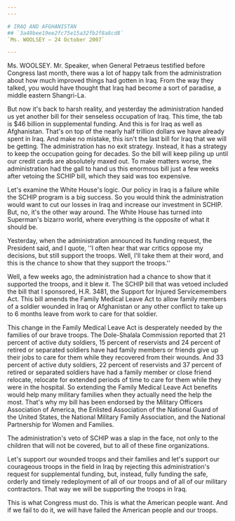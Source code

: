 ```yaml
---
---

# IRAQ AND AFGHANISTAN
## `3a49bee19ee2fc75e15a32fb2f8a8cd8`
`Ms. WOOLSEY — 24 October 2007`

---
```



Ms. WOOLSEY. Mr. Speaker, when General Petraeus testified before 
Congress last month, there was a lot of happy talk from the 
administration about how much improved things had gotten in Iraq. From 
the way they talked, you would have thought that Iraq had become a sort 
of paradise, a middle eastern Shangri-La.

But now it's back to harsh reality, and yesterday the administration 
handed us yet another bill for their senseless occupation of Iraq. This 
time, the tab is $46 billion in supplemental funding. And this is for 
Iraq as well as Afghanistan. That's on top of the nearly half trillion 
dollars we have already spent in Iraq. And make no mistake, this isn't 
the last bill for Iraq that we will be getting. The administration has 
no exit strategy. Instead, it has a strategy to keep the occupation 
going for decades. So the bill will keep piling up until our credit 
cards are absolutely maxed out. To make matters worse, the 
administration had the gall to hand us this enormous bill just a few 
weeks after vetoing the SCHIP bill, which they said was too expensive.

Let's examine the White House's logic. Our policy in Iraq is a 
failure while the SCHIP program is a big success. So you would think 
the administration would want to cut our losses in Iraq and increase 
our investment in SCHIP. But, no, it's the other way around. The White 
House has turned into Superman's bizarro world, where everything is the 
opposite of what it should be.

Yesterday, when the administration announced its funding request, the 
President said, and I quote, ''I often hear that war critics oppose my 
decisions, but still support the troops. Well, I'll take them at their 
word, and this is the chance to show that they support the troops.''

Well, a few weeks ago, the administration had a chance to show that 
it supported the troops, and it blew it. The SCHIP bill that was vetoed 
included the bill that I sponsored, H.R. 3481, the Support for Injured 
Servicemembers Act. This bill amends the Family Medical Leave Act to 
allow family members of a soldier wounded in Iraq or Afghanistan or any 
other conflict to take up to 6 months leave from work to care for that 
soldier.

This change in the Family Medical Leave Act is desperately needed by 
the families of our brave troops. The Dole-Shalala Commission reported 
that 21 percent of active duty soldiers, 15 percent of reservists and 
24 percent of retired or separated soldiers have had family members or 
friends give up their jobs to care for them while they recovered from 
their wounds. And 33 percent of active duty soldiers, 22 percent of 
reservists and 37 percent of retired or separated soldiers have had a 
family member or close friend relocate, relocate for extended periods 
of time to care for them while they were in the hospital. So extending 
the Family Medical Leave Act benefits would help many military families 
when they actually need the help the most. That's why my bill has been 
endorsed by the Military Officers Association of America, the Enlisted 
Association of the National Guard of the United States, the National 
Military Family Association, and the National Partnership for Women and 
Families.

The administration's veto of SCHIP was a slap in the face, not only 
to the children that will not be covered, but to all of these fine 
organizations.

Let's support our wounded troops and their families and let's support 
our courageous troops in the field in Iraq by rejecting this 
administration's request for supplemental funding, but, instead, fully 
funding the safe, orderly and timely redeployment of all of our troops 
and of all of our military contractors. That way we will be supporting 
the troops in Iraq.

This is what Congress must do. This is what the American people want. 
And if we fail to do it, we will have failed the American people and 
our troops.
